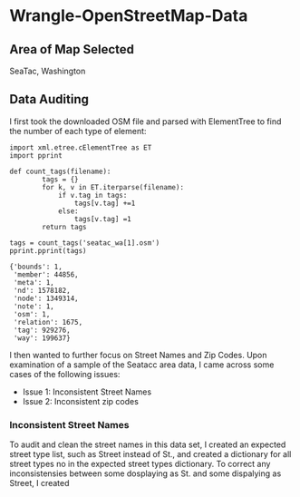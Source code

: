 # Wrangle-OpenStreetMap-Data


## Area of Map Selected 
SeaTac, Washington 



## Data Auditing
I first took the downloaded OSM file and parsed with ElementTree to find the number of each type of element: 

```
import xml.etree.cElementTree as ET
import pprint

def count_tags(filename):
        tags = {}
        for k, v in ET.iterparse(filename):
            if v.tag in tags:
                tags[v.tag] +=1
            else:
                tags[v.tag] =1
        return tags

tags = count_tags('seatac_wa[1].osm')
pprint.pprint(tags)
```
```
{'bounds': 1,
 'member': 44856,
 'meta': 1,
 'nd': 1578182,
 'node': 1349314,
 'note': 1,
 'osm': 1,
 'relation': 1675,
 'tag': 929276,
 'way': 199637}
 ```

I then wanted to further focus on Street Names and Zip Codes. Upon examination of a sample of the Seatacc area data, I came across some cases of the following issues: 

* Issue 1: Inconsistent Street Names
* Issue 2: Inconsistent zip codes

### Inconsistent Street Names
To audit and clean the street names in this data set, I created an expected street type list, such as Street instead of St., and created a dictionary for all street types no in the expected street types dictionary. To correct any inconsistensies between some dosplaying as St. and some dispalying as Street, I created 
